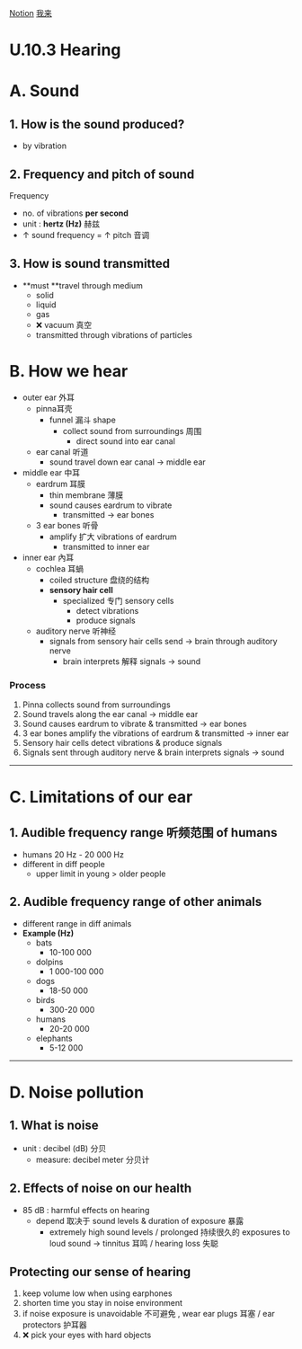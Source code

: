 [Notion](https://www.notion.so/alex27933/U-10-3-Hearing-b02f389f54ea43808d24f9681af56d03)     [我来](https://www.wolai.com/mylearn/kDeuAqwVv67XA18hYEsNb8) 

# U.10.3 Hearing

# A. Sound

## 1. How is the sound produced?

- by vibration

## 2. Frequency and pitch of sound

Frequency

- no. of vibrations **per second**
- unit : **hertz (Hz)** 赫兹
- ↑ sound frequency = ↑ pitch 音调

## 3. How is sound transmitted

- **must **travel through medium
    - solid
    - liquid
    - gas
    - ❌ vacuum 真空
    - transmitted through vibrations of particles

# B. How we hear

- outer ear 外耳
    - pinna耳壳
        - funnel 漏斗 shape
            - collect sound from surroundings 周围
                - direct sound into ear canal
    - ear canal 听道
        - sound travel down ear canal → middle ear
- middle ear 中耳
    - eardrum 耳膜
        - thin membrane 薄膜
        - sound causes eardrum to vibrate
            - transmitted → ear bones
    - 3 ear bones 听骨
        - amplify 扩大 vibrations of eardrum
            - transmitted to inner ear
- inner ear 內耳
    - cochlea 耳蝸
        - coiled structure 盘绕的结构
        - **sensory hair cell**
            - specialized 专门 sensory cells
                - detect vibrations
                - produce signals
    - auditory nerve 听神经
        - signals from sensory hair cells send → brain through auditory nerve
            - brain interprets 解释 signals → sound

### Process

1. Pinna collects sound from surroundings
2. Sound travels along the ear canal → middle ear
3. Sound causes eardrum to vibrate & transmitted → ear bones
4. 3 ear bones amplify the vibrations of eardrum & transmitted → inner ear
5. Sensory hair cells detect vibrations & produce signals
6. Signals sent through auditory nerve & brain interprets signals → sound

---

# C. Limitations of our ear

## 1. Audible frequency range 听频范围 of humans

- humans 20 Hz - 20 000 Hz
- different in diff people
    - upper limit in young > older people

## 2. Audible frequency range of other animals

- different range in diff animals
- **Example (Hz)**
    - bats
        - 10-100 000
    - dolpins
        - 1 000-100 000
    - dogs
        - 18-50 000
    - birds
        - 300-20 000
    - humans
        - 20-20 000
    - elephants
        - 5-12 000

---

# D. Noise pollution

## 1. What is noise

- unit : decibel (dB) 分贝
    - measure: decibel meter 分贝计

## 2. Effects of noise on our health

- 85 dB : harmful effects on hearing
    - depend 取决于 sound levels & duration of exposure 暴露
        - extremely high sound levels / prolonged 持续很久的 exposures to loud sound → tinnitus 耳鸣 / hearing loss 失聪

## Protecting our sense of hearing

1. keep volume low when using earphones
2. shorten time you stay in noise environment
3. if noise exposure is unavoidable 不可避免 , wear ear plugs 耳塞 / ear protectors 护耳器
4. ❌ pick your eyes with hard objects